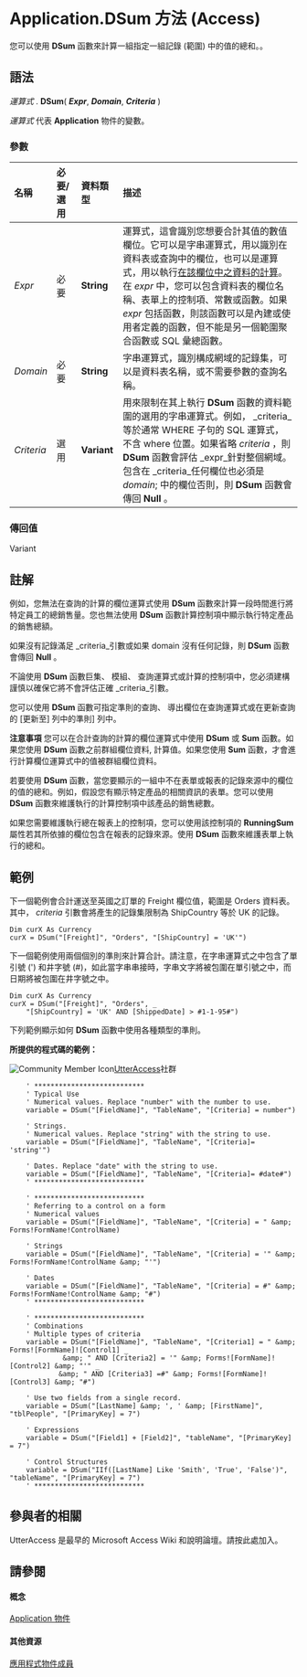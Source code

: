 
# Application.DSum 方法 (Access)

您可以使用 **DSum** 函數來計算一組指定一組記錄 (範圍) 中的值的總和。。
 


## 語法

*運算式* . **DSum**( ***Expr***, ***Domain***, ***Criteria*** )
 

 
*運算式* 代表 **Application** 物件的變數。
 

 

### 參數



|**名稱**|**必要/選用**|**資料類型**|**描述**|
|:-----|:-----|:-----|:-----|
| _Expr_|必要|**String**|運算式，這會識別您想要合計其值的數值欄位。它可以是字串運算式，用以識別在資料表或查詢中的欄位，也可以是運算式，用以執行[在該欄位中之資料的計算](http://msdn.microsoft.com/library/73c27d1c-0a3c-03e4-c17c-337133d7b316%28Office.15%29.aspx)。在  _expr_ 中，您可以包含資料表的欄位名稱、表單上的控制項、常數或函數。如果 _expr_ 包括函數，則該函數可以是內建或使用者定義的函數，但不能是另一個範圍聚合函數或 SQL 彙總函數。|
| _Domain_|必要|**String**|字串運算式，識別構成網域的記錄集，可以是資料表名稱，或不需要參數的查詢名稱。|
| _Criteria_|選用|**Variant**|用來限制在其上執行 **DSum** 函數的資料範圍的選用的字串運算式。例如， _criteria_等於通常 WHERE 子句的 SQL 運算式，不含 where 位置。如果省略 _criteria_ ，則 **DSum** 函數會評估 _expr_針對整個網域。包含在 _criteria_任何欄位也必須是 _domain_; 中的欄位否則，則 **DSum** 函數會傳回 **Null** 。|

### 傳回值

Variant
 

 

## 註解

例如，您無法在查詢的計算的欄位運算式使用 **DSum** 函數來計算一段時間進行將特定員工的總銷售量。您也無法使用 **DSum** 函數計算控制項中顯示執行特定產品的銷售總額。
 

 
如果沒有記錄滿足 _criteria_引數或如果 domain 沒有任何記錄，則 **DSum** 函數會傳回 **Null** 。
 

 
不論使用 **DSum** 函數巨集、 模組、 查詢運算式或計算的控制項中，您必須建構謹慎以確保它將不會評估正確 _criteria_引數。
 

 
您可以使用 **DSum** 函數可指定準則的查詢、 導出欄位在查詢運算式或在更新查詢的 [更新至] 列中的準則] 列中。
 

 

 **注意事項**  您可以在合計查詢的計算的欄位運算式中使用 **DSum** 或 **Sum** 函數。如果您使用 **DSum** 函數之前群組欄位資料, 計算值。如果您使用 **Sum** 函數，才會進行計算欄位運算式中的值被群組欄位資料。
 

若要使用 **DSum** 函數，當您要顯示的一組中不在表單或報表的記錄來源中的欄位的值的總和。例如，假設您有顯示特定產品的相關資訊的表單。您可以使用 **DSum** 函數來維護執行的計算控制項中該產品的銷售總數。
 

 
如果您需要維護執行總在報表上的控制項，您可以使用該控制項的 **RunningSum** 屬性若其所依據的欄位包含在報表的記錄來源。使用 **DSum** 函數來維護表單上執行的總和。
 

 

## 範例

下一個範例會合計運送至英國之訂單的 Freight 欄位值，範圍是 Orders 資料表。其中， _criteria_ 引數會將產生的記錄集限制為 ShipCountry 等於 UK 的記錄。
 

 

```
Dim curX As Currency 
curX = DSum("[Freight]", "Orders", "[ShipCountry] = 'UK'")
```

下一個範例使用兩個個別的準則來計算合計。請注意，在字串運算式之中包含了單引號 (') 和井字號 (#)，如此當字串串接時，字串文字將被包圍在單引號之中，而日期將被包圍在井字號之中。
 

 



```
Dim curX As Currency 
curX = DSum("[Freight]", "Orders", _ 
    "[ShipCountry] = 'UK' AND [ShippedDate] > #1-1-95#")
```


 

 
下列範例顯示如何 **DSum** 函數中使用各種類型的準則。
 

 
 **所提供的程式碼的範例：**
 
![Community Member Icon](images/8b9774c4-6c97-470e-b3a2-56d8f786444c.png)[UtterAccess](http://www.utteraccess.com)社群
 

 



```
    ' ***************************
    ' Typical Use
    ' Numerical values. Replace "number" with the number to use.
    variable = DSum("[FieldName]", "TableName", "[Criteria] = number")

    ' Strings.
    ' Numerical values. Replace "string" with the string to use.
    variable = DSum("[FieldName]", "TableName", "[Criteria]= 'string'")

    ' Dates. Replace "date" with the string to use.
    variable = DSum("[FieldName]", "TableName", "[Criteria]= #date#")
    ' ***************************

    ' ***************************
    ' Referring to a control on a form
    ' Numerical values
    variable = DSum("[FieldName]", "TableName", "[Criteria] = " &amp; Forms!FormName!ControlName)

    ' Strings
    variable = DSum("[FieldName]", "TableName", "[Criteria] = '" &amp; Forms!FormName!ControlName &amp; "'")

    ' Dates
    variable = DSum("[FieldName]", "TableName", "[Criteria] = #" &amp; Forms!FormName!ControlName &amp; "#")
    ' ***************************

    ' ***************************
    ' Combinations
    ' Multiple types of criteria
    variable = DSum("[FieldName]", "TableName", "[Criteria1] = " &amp; Forms![FormName]![Control1] _
             &amp; " AND [Criteria2] = '" &amp; Forms![FormName]![Control2] &amp; "'" _
            &amp; " AND [Criteria3] =#" &amp; Forms![FormName]![Control3] &amp; "#")
    
    ' Use two fields from a single record.
    variable = DSum("[LastName] &amp; ', ' &amp; [FirstName]", "tblPeople", "[PrimaryKey] = 7")
            
    ' Expressions
    variable = DSum("[Field1] + [Field2]", "tableName", "[PrimaryKey] = 7")
    
    ' Control Structures
    variable = DSum("IIf([LastName] Like 'Smith', 'True', 'False')", "tableName", "[PrimaryKey] = 7")
    ' ***************************
```


## 參與者的相關
<a name="AboutContributors"> </a>

UtterAccess 是最早的 Microsoft Access Wiki 和說明論壇。請按此處加入。
 

 

## 請參閱
<a name="AboutContributors"> </a>


#### 概念


 
[Application 物件](aefb0713-97e6-e2c7-e530-8fd2e1316a55.md)
#### 其他資源


 
[應用程式物件成員](3ab5276c-d52a-72a9-244c-ec92ead48811.md)